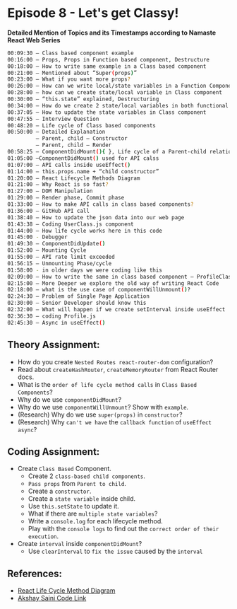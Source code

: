 # Episode 8 - Let's get Classy!

**Detailed Mention of Topics and its Timestamps according to Namaste React Web Series**

```sh
00:09:30 – Class based component example
00:16:00 – Props, Props in Function based component, Destructure
00:18:00 – How to write same example in a Class based component
00:21:00 – Mentioned about “Super(props)”
00:23:00 – What if you want more props?
00:26:00 – How can we write local/state variables in a Function Component
00:28:00 – how can we create state/local variable in Class component
00:30:00 – “this.state” explained, Destructuring 
00:34:00 – How do we create 2 state/local variables in both functional & class-based component
00:37:05 – How to update the state variables in Class component 
00:47:55 – Interview Question
00:48:20 – Life cycle of Class based components
00:50:00 – Detailed Explanation
         – Parent, child – Constructor 
         – Parent, child – Render
00:58:25 – ComponentDidMount(){ }, Life cycle of a Parent-child relationship
01:05:00 –ComponentDidMount() used for API calss
01:07:00 – API calls inside useEffect()
01:14:00 – this.props.name + “child constructor” 
01:20:00 – React Lifecycle Methods Diagram
01:21:00 – Why React is so fast?
01:27:00 – DOM Manipulation 
01:29:00 – Render phase, Commit phase
01:33:00 – How to make API calls in class based components?
01:36:00 – GitHub API call
01:38:40 – How to update the json data into our web page
01:43:38 – Coding UserClass.js component
01:44:00 – How life cycle works here in this code
01:45:00 - Debugger
01:49:30 – ComponentDidUpdate()
01:52:00 – Mounting Cycle
01:55:00 – API rate limit exceeded
01:56:15 – Unmounting Phase/cycle
01:58:00 - in older days we were coding like this
02:09:00 – How to write the same in class based component – ProfileClass.js
02:15:00 – More Deeper we explore the old way of writing React Code
02:18:00 – what is the use case of componentWillUnmount()?
02:24:30 – Problem of Single Page Application
02:30:00 – Senior Developer should know this
02:32:00 – What will happen if we create setInterval inside useEffect
02:36:30 – coding Profile.js 
02:45:30 – Async in useEffect()
```


## Theory Assignment:
- How do you create `Nested Routes react-router-dom` configuration?
- Read about `createHashRouter`, `createMemoryRouter` from React Router docs.
- What is the `order of life cycle method calls` in `Class Based Components`?
- Why do we use `componentDidMount`?
- Why do we use `componentWillUnmount`? Show with `example`.
- (Research) Why do we use `super(props)` in `constructor`?
- (Research) Why `can't we have` the `callback function` of `useEffect async`?


## Coding Assignment:
- Create `Class Based` Component.
    - Create 2 `class-based child components`.
    - `Pass props` from `Parent to child`.
    - Create a `constructor`.
    - Create a `state variable` inside child.
    - Use `this.setState` to update it.
    - What if there are `multiple state variables`?
    - Write a `console.log` for each lifecycle method.
    - Play with the `console logs` to find out the `correct order of their execution`.
- Create `interval` inside `componentDidMount`?
    - Use `clearInterval` to `fix the issue` caused by the `interval`


## References:
- [React Life Cycle Method Diagram](https://projects.wojtekmaj.pl/react-lifecycle-methods-diagram/)
- [Akshay Saini Code Link](https://bitbucket.org/namastedev/namaste-react-live/src/master/)